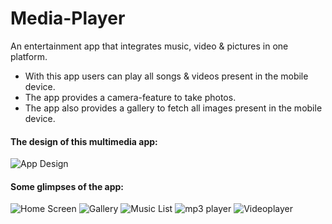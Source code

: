 # Media-Player
An entertainment app that integrates music, video &amp; pictures in one platform.

- With this app users can play all songs & videos present in the mobile device.
- The app provides a camera-feature to take photos.
- The app also provides a gallery to fetch all images present in the mobile device.

#### The design of this multimedia app:

![App Design](https://github.com/DevDastider/Media-Player/blob/d2021d48c74c4b39d632970e9d85f27965d778db/assets/MultiMedia%20Design.JPG)

#### Some glimpses of the app:

![Home Screen](assets/FirstScreen.JPG)
![Gallery](assets/Gallery.JPG)
![Music List](assets/MusicList.JPG)
![mp3 player](assets/MediaPlayer.JPG)
![Videoplayer](assets/VideoPlayer.JPG)
